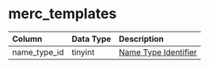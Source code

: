 # merc_templates

| Column | Data Type | Description |
| :--- | :--- | :--- |
| name_type_id | tinyint | [Name Type Identifier](merc_name_types.md) |

